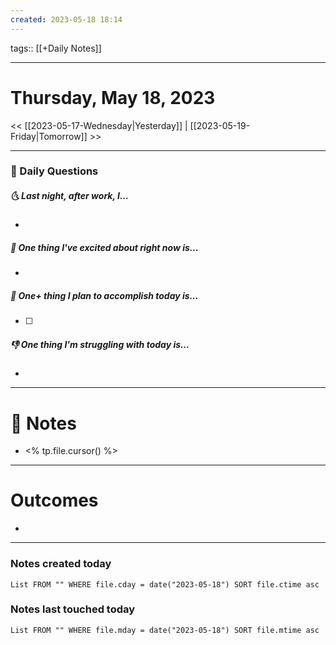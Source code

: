```yaml
---
created: 2023-05-18 18:14
---
```

tags:: [[+Daily Notes]]

---

# Thursday, May 18, 2023
	
<< [[2023-05-17-Wednesday|Yesterday]] | [[2023-05-19-Friday|Tomorrow]] >>

---
### 📅 Daily Questions
##### 🌜 Last night, after work, I...
- 

##### 🙌 One thing I've excited about right now is...
- 

##### 🚀 One+ thing I plan to accomplish today is...
- [ ] 

##### 👎 One thing I'm struggling with today is...
- 

---
# 📝 Notes
- <% tp.file.cursor() %>

---
# Outcomes
- 

---
### Notes created today
```dataview
List FROM "" WHERE file.cday = date("2023-05-18") SORT file.ctime asc
```

### Notes last touched today
```dataview
List FROM "" WHERE file.mday = date("2023-05-18") SORT file.mtime asc
```